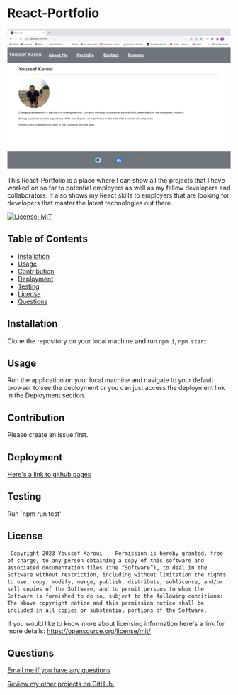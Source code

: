 # React-Portfolio
 
 ![alt text](./src/assets/images/README.screenshot.png) 

This React-Portfolio is a place where I can show all the projects that I have worked on so far to potential employers as well as my fellow developers and collaborators. It also shows my React skills to employers that are looking for developers that master the latest technologies out there.
  
  
  
[![License: MIT](https://img.shields.io/badge/License-MIT-yellow.svg)](https://opensource.org/licenses/MIT)

  ## Table of Contents

  - [Installation](#installation)
  - [Usage](#usage)
  - [Contribution](#contribution)
  - [Deployment](#deployment)
  - [Testing](#testing)
  - [License](#license)
  - [Questions](#questions)


  <a name="installation"></a>
  ## Installation

  Clone the repository on your local machine and run `npm i`, `npm start`.

  <a name= "usage"></a>

  ## Usage
  Run the application on your local machine and navigate to your default browser to see the deployment or you can just access the deployment link in the Deployment section.
  <a name="contribution"></a>

  ## Contribution 

  Please create an issue first.

  <a name="deployment"></a>

  ## Deployment 

  [Here's a link to github pages](youssefkaroui.github.io/react-portfolio/)

  <a name="testing"></a>

  ## Testing 

  Run `npm run test'

  <a name="license"></a>

  ## License 

     Copyright 2023 Youssef Karoui    Permission is hereby granted, free of charge, to any person obtaining a copy of this software and associated documentation files (the “Software”), to deal in the Software without restriction, including without limitation the rights to use, copy, modify, merge, publish, distribute, sublicense, and/or sell copies of the Software, and to permit persons to whom the Software is furnished to do so, subject to the following conditions: The above copyright notice and this permission notice shall be included in all copies or substantial portions of the Software.

  If you would like to know more about licensing information here's a link for more details: https://opensource.org/license/mit/

  <a name="questions"></a>

  ## Questions 

  [Email me if you have any questions](mailto:youssefkaroui6@gmail.com)

[Review my other projects on GitHub.](https://www.github.com/youssefkaroui)

  